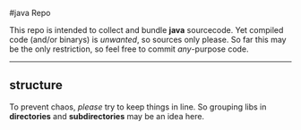 #java Repo

This repo is intended to collect and bundle **java** sourcecode.
Yet compiled code (and/or binarys) is *unwanted*, so sources only please.
So far this may be the only restriction, so feel free to commit *any*-purpose code.

****

## structure

To prevent chaos, *please* try to keep things in line.
So grouping libs in **directories** and **subdirectories** may be an idea here.